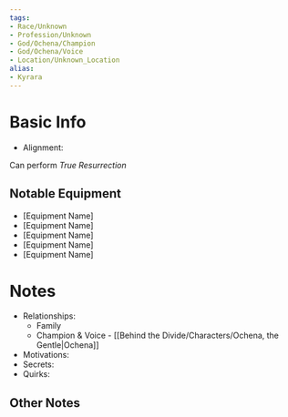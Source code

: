 ```yaml
---
tags:
- Race/Unknown
- Profession/Unknown
- God/Ochena/Champion
- God/Ochena/Voice
- Location/Unknown_Location
alias:
- Kyrara
---
```

# Basic Info
- Alignment: 

Can perform _True Resurrection_

## Notable Equipment
- [Equipment Name]
- [Equipment Name]
- [Equipment Name]
- [Equipment Name]
- [Equipment Name]

# Notes
- Relationships: 
	- Family
	- Champion & Voice - [[Behind the Divide/Characters/Ochena, the Gentle|Ochena]]
- Motivations: 
- Secrets: 
- Quirks: 

## Other Notes

